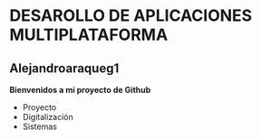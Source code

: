 # DESAROLLO DE APLICACIONES MULTIPLATAFORMA

## Alejandroaraqueg1

**Bienvenidos a mi proyecto de Github**

- Proyecto
- Digitalización
- Sistemas
